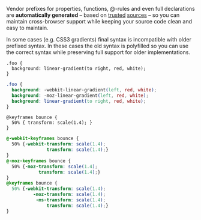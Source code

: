 <!--{

"title": "Vendor prefixing"

}-->

Vendor prefixes for properties, functions, @-rules and even full declarations are **automatically generated** – based on [trusted](http://caniuse.com) [sources](http://developer.mozilla.org/en-US/docs/CSS/CSS_Reference) – so you can maintain cross-browser support while keeping your source code clean and easy to maintain.

In some cases (e.g. CSS3 gradients) final syntax is incompatible with older prefixed syntax. In these cases the old syntax is polyfilled so you can use the correct syntax while preserving full support for older implementations.

```crush
.foo {
  background: linear-gradient(to right, red, white);
}
```

```css
.foo {
  background: -webkit-linear-gradient(left, red, white);
  background: -moz-linear-gradient(left, red, white);
  background: linear-gradient(to right, red, white);
}
```


```crush
@keyframes bounce {
  50% { transform: scale(1.4); }
}
```

```css
@-webkit-keyframes bounce {
  50% {-webkit-transform: scale(1.4);
               transform: scale(1.4);}
}
@-moz-keyframes bounce {
  50% {-moz-transform: scale(1.4);
            transform: scale(1.4);}
}
@keyframes bounce {
  50% {-webkit-transform: scale(1.4);
          -moz-transform: scale(1.4);
           -ms-transform: scale(1.4);
               transform: scale(1.4);}
}
```
